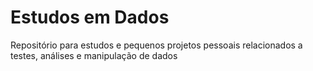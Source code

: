 # Estudos em Dados

Repositório para estudos e pequenos projetos pessoais relacionados a testes, análises e manipulação de dados
